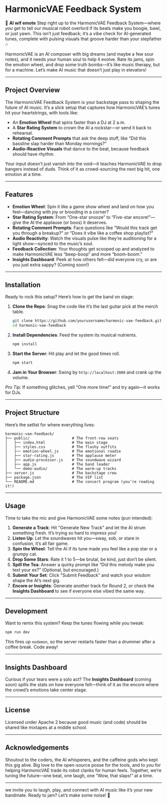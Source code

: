 # HarmonicVAE Feedback System

🎵 **AI wif emote** Step right up to the HarmonicVAE Feedback System—where *you* get to tell our musical robot overlord if its beats make you boogie, bawl, or just yawn. This isn’t just feedback; it’s a vibe check for AI-generated tunes, complete with pulsing visuals that groove harder than your stepfather 🎶

HarmonicVAE is an AI composer with big dreams (and maybe a few sour notes), and it needs *your* human soul to help it evolve. Rate its jams, spin the emotion wheel, and drop some truth bombs—it’s like music therapy, but for a machine. Let’s make AI music that doesn’t just play in elevators!

---

## Project Overview

The HarmonicVAE Feedback System is your backstage pass to shaping the future of AI music. It’s a slick setup that captures how HarmonicVAE’s tunes hit your heartstrings, with tools like:

- An **Emotion Wheel** that spins faster than a DJ at 2 a.m.
- A **Star Rating System** to crown the AI a rockstar—or send it back to rehearsal.
- **Rotating Comment Prompts** that ask the deep stuff, like “Did this bassline slap harder than Monday mornings?”
- **Audio-Reactive Visuals** that dance to the beat, because feedback should have *rhythm*.

Your input doesn’t just vanish into the void—it teaches HarmonicVAE to drop bangers instead of duds. Think of it as crowd-sourcing the next big hit, one emotion at a time.

---

## Features

- **Emotion Wheel**: Spin it like a game show wheel and land on how you feel—dancing with joy or brooding in a corner?
- **Star Rating System**: From “One-star snooze” to “Five-star encore!”—give the AI the applause (or boos) it deserves.
- **Rotating Comment Prompts**: Face questions like “Would this track get you through a breakup?” or “Does it vibe like a coffee shop playlist?”
- **Audio Reactivity**: Watch the visuals pulse like they’re auditioning for a light show—synced to the music’s soul.
- **Feedback Collection**: Your thoughts get scooped up and analyzed to make HarmonicVAE less “beep-boop” and more “boom-boom.”
- **Insights Dashboard**: Peek at how others felt—did everyone cry, or are you just extra sappy? (Coming soon!)

---

## Installation

Ready to rock this setup? Here’s how to get the band on stage:

1. **Clone the Repo**: Snag the code like it’s the last guitar pick at the merch table.
   ```bash
   git clone https://github.com/yourusername/harmonic-vae-feedback.git
   cd harmonic-vae-feedback
   ```

2. **Install Dependencies**: Feed the system its musical nutrients.
   ```bash
   npm install
   ```

3. **Start the Server**: Hit play and let the good times roll.
   ```bash
   npm start
   ```

4. **Jam in Your Browser**: Swing by `http://localhost:3000` and crank up the volume.

*Pro Tip*: If something glitches, yell “One more time!” and try again—it works for DJs.

---

## Project Structure

Here’s the setlist for where everything lives:

```
harmonic-vae-feedback/
├── public/                   # The front-row seats
│   ├── index.html            # The main stage
│   ├── styles.css            # The flashy outfits
│   ├── emotion-wheel.js      # The emotional roadie
│   ├── star-rating.js        # The applause meter
│   ├── audio-processor.js    # The soundwave wizard
│   ├── app.js                # The band leader
│   └── demo-audio/           # The warm-up tracks
├── server.js                 # The backstage crew
├── package.json              # The VIP list
└── README.md                 # The concert program (you’re reading it!)
```

---

## Usage

Time to take the mic and give HarmonicVAE some notes (pun intended):

1. **Generate a Track**: Hit "Generate New Track" and let the AI strum something fresh. It’s trying so hard to impress you!
2. **Listen Up**: Let the soundwaves hit you—sway, sob, or stare in confusion, it’s all fair game.
3. **Spin the Wheel**: Tell the AI if its tune made you feel like a pop star or a grumpy cat.
4. **Drop Some Stars**: Rate it 1 to 5—be brutal, be kind, just don’t be silent.
5. **Spill the Tea**: Answer a quirky prompt like “Did this melody make you text your ex?” (Optional, but encouraged.)
6. **Submit Your Set**: Click "Submit Feedback" and watch your wisdom shape the AI’s next gig.
7. **Encore or Insights**: Generate another track for Round 2, or check the **Insights Dashboard** to see if everyone else vibed the same way.

---

## Development

Want to remix this system? Keep the tunes flowing while you tweak:

```bash
npm run dev
```

This fires up `nodemon`, so the server restarts faster than a drummer after a coffee break. Code away!

---

## Insights Dashboard

Curious if your tears were a solo act? The **Insights Dashboard** (coming soon) spills the stats on how everyone felt—think of it as the encore where the crowd’s emotions take center stage.

---

## License

Licensed under Apache 2 because good music (and code) should be shared like mixtapes at a middle school.

---

## Acknowledgements

Shoutout to the coders, the AI whisperers, and the caffeine gods who kept this gig alive. Big love to the open-source posse for the tools, and to *you* for helping HarmonicVAE trade its robot clanks for human feels. Together, we’re tuning the future—one beat, one laugh, one “Wow, that slaps!” at a time.

---

we invite you to laugh, play, and connect with AI music like it’s your new bandmate. Ready to jam? Let’s make some noise! 🎸
